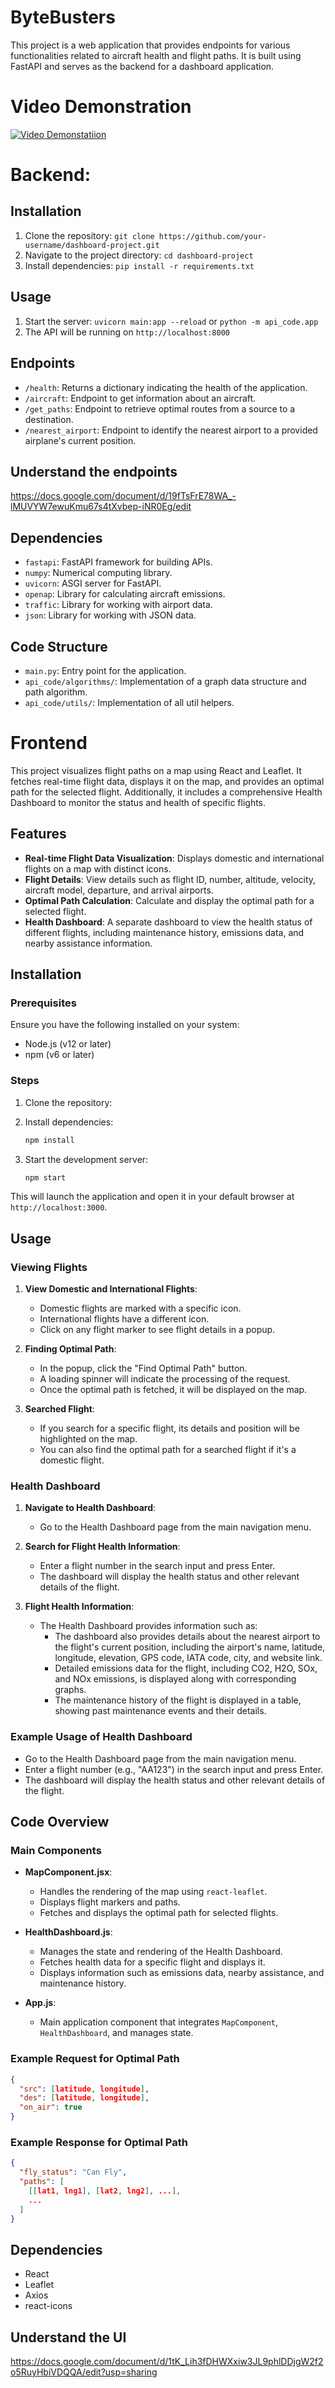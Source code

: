 # ByteBusters

This project is a web application that provides endpoints for various functionalities related to aircraft health and  flight paths. It is built using FastAPI and serves as the backend for a dashboard application.

# Video Demonstration 
[![Video Demonstatiion](https://github.com/Hrithik2212/Aerothon-6.0-Winner-/assets/94508892/922fd866-4cd8-4ec5-a530-cb638a46f86c)](https://www.youtube.com/watch?v=hCJJtNBdbNM "Now in Android: 55") 

# Backend:
## Installation


1. Clone the repository: `git clone https://github.com/your-username/dashboard-project.git`
2. Navigate to the project directory: `cd dashboard-project`
3. Install dependencies: `pip install -r requirements.txt`

## Usage

1. Start the server: `uvicorn main:app --reload` or  `python -m api_code.app`
2. The API will be running on `http://localhost:8000`

## Endpoints

- `/health`: Returns a dictionary indicating the health of the application.
- `/aircraft`: Endpoint to get information about an aircraft.
- `/get_paths`: Endpoint to retrieve optimal routes from a source to a destination.
- `/nearest_airport`: Endpoint to identify the nearest airport to a provided airplane's current position.

## Understand the endpoints
https://docs.google.com/document/d/19fTsFrE78WA_-lMUVYW7ewuKmu67s4tXvbep-iNR0Eg/edit



## Dependencies

- `fastapi`: FastAPI framework for building APIs.
- `numpy`: Numerical computing library.
- `uvicorn`: ASGI server for FastAPI.
- `openap`: Library for calculating aircraft emissions.
- `traffic`: Library for working with airport data.
- `json`: Library for working with JSON data.

## Code Structure

- `main.py`: Entry point for the application.
- `api_code/algorithms/`: Implementation of a graph data structure and path algorithm.
-  `api_code/utils/`: Implementation of all util helpers.

# Frontend
This project visualizes flight paths on a map using React and Leaflet. It fetches real-time flight data, displays it on the map, and provides an optimal path for the selected flight. Additionally, it includes a comprehensive Health Dashboard to monitor the status and health of specific flights.

## Features

- **Real-time Flight Data Visualization**: Displays domestic and international flights on a map with distinct icons.
- **Flight Details**: View details such as flight ID, number, altitude, velocity, aircraft model, departure, and arrival airports.
- **Optimal Path Calculation**: Calculate and display the optimal path for a selected flight.
- **Health Dashboard**: A separate dashboard to view the health status of different flights, including maintenance history, emissions data, and nearby assistance information.

## Installation

### Prerequisites

Ensure you have the following installed on your system:
- Node.js (v12 or later)
- npm (v6 or later)

### Steps

1. Clone the repository:

2. Install dependencies:
   ```sh
   npm install
   ```

3. Start the development server:
   ```sh
   npm start
   ```

This will launch the application and open it in your default browser at `http://localhost:3000`.

## Usage

### Viewing Flights

1. **View Domestic and International Flights**:
   - Domestic flights are marked with a specific icon.
   - International flights have a different icon.
   - Click on any flight marker to see flight details in a popup.

2. **Finding Optimal Path**:
   - In the popup, click the "Find Optimal Path" button.
   - A loading spinner will indicate the processing of the request.
   - Once the optimal path is fetched, it will be displayed on the map.

3. **Searched Flight**:
   - If you search for a specific flight, its details and position will be highlighted on the map.
   - You can also find the optimal path for a searched flight if it's a domestic flight.

### Health Dashboard

1. **Navigate to Health Dashboard**:
   - Go to the Health Dashboard page from the main navigation menu.

2. **Search for Flight Health Information**:
   - Enter a flight number in the search input and press Enter.
   - The dashboard will display the health status and other relevant details of the flight.

3. **Flight Health Information**:
   - The Health Dashboard provides information such as:
     - The dashboard also provides details about the nearest airport to the flight's current position, including the airport's name, latitude, longitude, elevation, GPS code, IATA code, city, and website link.   
     - Detailed emissions data for the flight, including CO2, H2O, SOx, and NOx emissions, is displayed along with corresponding graphs.
     - The maintenance history of the flight is displayed in a table, showing past maintenance events and their details.


### Example Usage of Health Dashboard

- Go to the Health Dashboard page from the main navigation menu.
- Enter a flight number (e.g., "AA123") in the search input and press Enter.
- The dashboard will display the health status and other relevant details of the flight.



## Code Overview

### Main Components

- **MapComponent.jsx**:
  - Handles the rendering of the map using `react-leaflet`.
  - Displays flight markers and paths.
  - Fetches and displays the optimal path for selected flights.

- **HealthDashboard.js**:
  - Manages the state and rendering of the Health Dashboard.
  - Fetches health data for a specific flight and displays it.
  - Displays information such as emissions data, nearby assistance, and maintenance history.

- **App.js**:
  - Main application component that integrates `MapComponent`, `HealthDashboard`, and manages state.


### Example Request for Optimal Path

```json
{
  "src": [latitude, longitude],
  "des": [latitude, longitude],
  "on_air": true
}
```

### Example Response for Optimal Path

```json
{
  "fly_status": "Can Fly",
  "paths": [
    [[lat1, lng1], [lat2, lng2], ...],
    ...
  ]
}
```

## Dependencies

- React
- Leaflet
- Axios
- react-icons


## Understand the UI
https://docs.google.com/document/d/1tK_Lih3fDHWXxiw3JL9phlDDjgW2f2o5RuyHbiVDQQA/edit?usp=sharing
